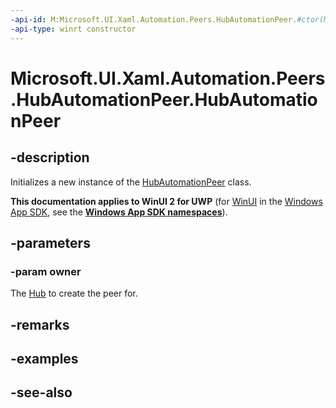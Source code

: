 ```yaml
---
-api-id: M:Microsoft.UI.Xaml.Automation.Peers.HubAutomationPeer.#ctor(Microsoft.UI.Xaml.Controls.Hub)
-api-type: winrt constructor
---
```


<!-- Method syntax
public HubAutomationPeer(Windows.UI.Xaml.Controls.Hub owner)
-->

# Microsoft.UI.Xaml.Automation.Peers.HubAutomationPeer.HubAutomationPeer

## -description
Initializes a new instance of the [HubAutomationPeer](hubautomationpeer.md) class.

**This documentation applies to WinUI 2 for UWP** (for [WinUI](/windows/apps/winui/winui3/) in the [Windows App SDK](/windows/apps/windows-app-sdk/), see the **[Windows App SDK namespaces](/windows/windows-app-sdk/api/winrt/)**).

## -parameters
### -param owner
The [Hub](../microsoft.ui.xaml.controls/hub.md) to create the peer for.

## -remarks

## -examples

## -see-also
